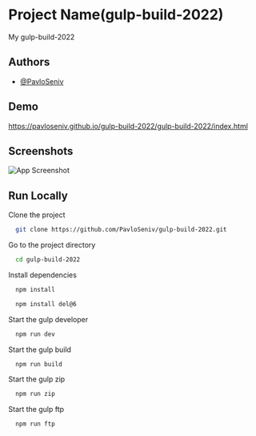# Project Name(gulp-build-2022)

My gulp-build-2022

## Authors

- [@PavloSeniv](https://github.com/PavloSeniv)

## Demo

https://pavloseniv.github.io/gulp-build-2022/gulp-build-2022/index.html

## Screenshots

![App Screenshot](https://via.placeholder.com/468x300?text=App+Screenshot+Here)

## Run Locally

Clone the project

```bash
  git clone https://github.com/PavloSeniv/gulp-build-2022.git
```

Go to the project directory

```bash
  cd gulp-build-2022
```

Install dependencies

```bash
  npm install
```

```bash
  npm install del@6
```

Start the gulp developer

```bash
  npm run dev
```

Start the gulp build

```bash
  npm run build
```

Start the gulp zip

```bash
  npm run zip
```

Start the gulp ftp

```bash
  npm run ftp
```